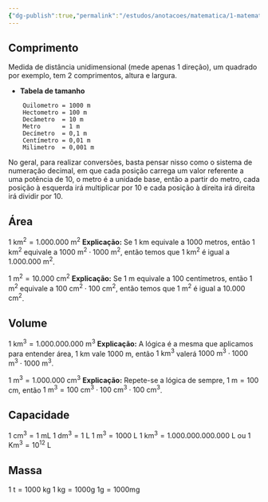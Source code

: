 ```yaml
---
{"dg-publish":true,"permalink":"/estudos/anotacoes/matematica/1-matematica-fundamental/5-grandezas-e-medidas/5-2-unidades-de-medida/","updated":"2025-03-08T18:09:44.458-03:00"}
---
```


## Comprimento

Medida de distância unidimensional (mede apenas 1 direção), um quadrado por exemplo, tem 2 comprimentos, altura e largura.

- **Tabela de tamanho**
```
	Quilometro = 1000 m
	Hectometro = 100 m
	Decâmetro  = 10 m
	Metro      = 1 m
	Decímetro  = 0,1 m
	Centímetro = 0,01 m
	Milimetro  = 0,001 m
```

No geral, para realizar conversões, basta pensar nisso como o sistema de numeração decimal, em que cada posição carrega um valor referente a uma potência de 10, o metro é a unidade base, então a partir do metro, cada posição à esquerda irá multiplicar por 10 e cada posição à direita irá direita irá dividir por 10.

## Área

$1 \text{ km}^2 = 1.000.000 \text{ m}^2$ 
**Explicação:** Se $1 \text{ km}$ equivale a $1000 \text{ metros}$, então $1 \text{ km}^2$ equivale a $1000 \text{ m}^2 \cdot 1000 \text{ m}^2$, então temos que $1 \text{ km}^2$ é igual a $1.000.000 \text{ m}^2$.

$1 \text{ m}^2 = 10.000 \text{ cm}^2$ 
**Explicação:** Se $1 \text{ m}$ equivale a $100 \text{ centímetros}$, então $1 \text{ m}^2$ equivale a $100 \text{ cm}^2 \cdot 100 \text{ cm}^2$, então temos que $1 \text{ m}^2$ é igual a $10.000 \text{ cm}^2$.

## Volume

$1 \text{ km}^3 = 1.000.000.000 \text{ m}^3$ 
**Explicação:** A lógica é a mesma que aplicamos para entender área, $1 \text{ km}$ vale $1000 \text{ m}$, então $1 \text{ km}^3$ valerá $1000 \text{ m}^3 \cdot 1000 \text{ m}^3 \cdot 1000 \text{ m}^3$.

$1 \text{ m}^3 = 1.000.000 \text{ cm}^3$ 
**Explicação:** Repete-se a lógica de sempre, $1 \text{ m} = 100 \text{ cm}$, então $1 \text{ m}^3 = 100 \text{ cm}^3 \cdot 100 \text{ cm}^3 \cdot 100 \text{ cm}^3$.

## Capacidade

$1 \text{ cm}^3 = 1 \text{ mL}$
$1 \text{ dm}^3 = 1 \text{ L}$
$1 \text{ m}^3 = 1000 \text{ L}$
$1 \text{ km}^3 = 1.000.000.000.000 \text{ L}$ ou $1 \text{ Km}^3 = 10^{12} \text{ L}$ 

## Massa

$1 \text{ t} = 1000 \text{ kg}$ 
$1 \text{ kg} = 1000 \text{g}$ 
$1 \text{g} = 1000 \text{mg}$ 

